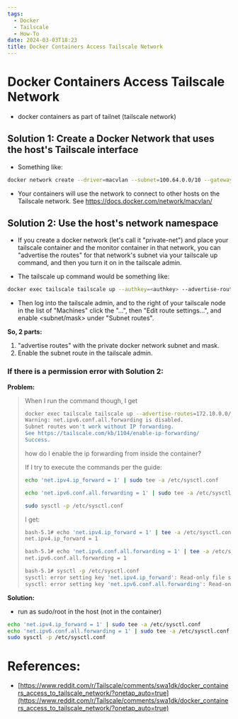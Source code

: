 ```yaml
---
tags:
  - Docker
  - Tailscale
  - How-To
date: 2024-03-03T18:23
title: Docker Containers Access Tailscale Network
---
```

<!-- 2024-03-03-1823 (March 3, 2024 6:23 PM) -->

# Docker Containers Access Tailscale Network
- docker containers as part of tailnet (tailscale network)

## Solution 1: Create a Docker Network that uses the host's Tailscale interface
- Something like:
```bash
docker network create --driver=macvlan --subnet=100.64.0.0/10 --gateway=100.64.0.1 --ip-range=100.64.0.2/24 -o parent=tailscale0 tailscale
```
- Your containers will use the network to connect to other hosts on the Tailscale network.
See https://docs.docker.com/network/macvlan/

## Solution 2: Use the host's network namespace
- If you create a docker network (let's call it "private-net") and place your tailscale container and the monitor container in that network, you can "advertise the routes" for that network's subnet via your tailscale up command, and then you turn it on in the tailscale admin.

- The tailscale up command would be something like:
```bash
docker exec tailscale tailscale up --authkey=<authkey> --advertise-routes=<subnet/mask>
```
- Then log into the tailscale admin, and to the right of your tailscale node in the list of "Machines" click the "...", then "Edit route settings...", and enable <subnet/mask> under "Subnet routes".

**So, 2 parts:**
1. "advertise routes" with the private docker network subnet and mask.
2. Enable the subnet route in the tailscale admin.

### If there is a permission error with Solution 2:
**Problem:**
> When I run the command though, I get
>
> ```bash
> docker exec tailscale tailscale up --advertise-routes=172.10.0.0/16 --authkey=<MY_AUTHKEY>
> Warning: net.ipv6.conf.all.forwarding is disabled.
> Subnet routes won't work without IP forwarding. 
> See https://tailscale.com/kb/1104/enable-ip-forwarding/ 
> Success.
> ```
>how do I enable the ip forwarding from inside the container?
>
> If I try to execute the commands per the guide:
> ```bash
> echo 'net.ipv4.ip_forward = 1' | sudo tee -a /etc/sysctl.conf
> 
> echo 'net.ipv6.conf.all.forwarding = 1' | sudo tee -a /etc/sysctl.conf
> 
> sudo sysctl -p /etc/sysctl.conf
> ```
>
> I get:
> ```bash
> bash-5.1# echo 'net.ipv4.ip_forward = 1' | tee -a /etc/sysctl.conf
> net.ipv4.ip_forward = 1
> 
> bash-5.1# echo 'net.ipv6.conf.all.forwarding = 1' | tee -a /etc/sysctl.conf
> net.ipv6.conf.all.forwarding = 1
> 
> bash-5.1# sysctl -p /etc/sysctl.conf
> sysctl: error setting key 'net.ipv4.ip_forward': Read-only file system
> sysctl: error setting key 'net.ipv6.conf.all.forwarding': Read-only file system
> ```

**Solution:** 
- run as sudo/root in the host (not in the container)
```bash
echo 'net.ipv4.ip_forward = 1' | sudo tee -a /etc/sysctl.conf
echo 'net.ipv6.conf.all.forwarding = 1' | sudo tee -a /etc/sysctl.conf
sudo sysctl -p /etc/sysctl.conf
```

# References:
- [https://www.reddit.com/r/Tailscale/comments/swa1dk/docker_containers_access_to_tailscale_network/?onetap_auto=true](https://www.reddit.com/r/Tailscale/comments/swa1dk/docker_containers_access_to_tailscale_network/?onetap_auto=true)
